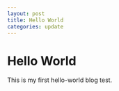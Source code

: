 ```yaml
---
layout: post
title: Hello World
categories: update
---
```

# Hello World

This is my first hello-world blog test.
